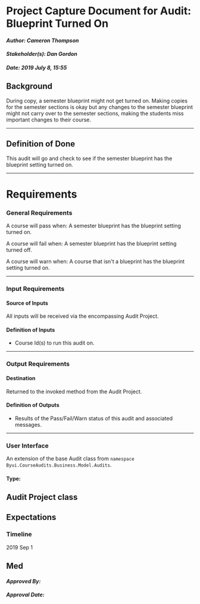 # Project Capture Document for Audit: Blueprint Turned On
#### *Author: Cameron Thompson*
#### *Stakeholder(s): Dan Gordon*
#### *Date: 2019 July 8, 15:55*
## Background

During copy, a semester blueprint might not get turned on. Making copies for the semester sections is okay but any changes to the semester blueprint might not carry over to the semester sections, making the students miss important changes to their course.


-----
## Definition of Done

This audit will go and check to see if the semester blueprint has the blueprint setting turned on. 

-----
# Requirements
### General Requirements
<!-- What counts as pass/fail/warn? -->
A course will pass when: A semester blueprint has the blueprint setting turned on. 

A course will fail when: A semester blueprint has the blueprint setting turned off.

A course will warn when: A course that isn't a blueprint has the blueprint setting turned on.

---
### Input Requirements
#### Source of Inputs
All inputs will be received via the encompassing Audit Project.
#### Definition of Inputs
<!-- TBD: do not fill out just yet -->
- Course Id(s) to run this audit on.
---
### Output Requirements
#### Destination
Returned to the invoked method from the Audit Project.
#### Definition of Outputs
<!-- TBD: do not fill out just yet -->
- Results of the Pass/Fail/Warn status of this audit and associated messages.
---
### User Interface
An extension of the base Audit class from `namespace Byui.CourseAudits.Business.Model.Audits`.
#### Type:
Audit Project class
-----
## Expectations
### Timeline
<!-- What is the deadline? 2019 Sep 1? -->
2019 Sep 1
<!-- What priority is this audit? -->
Med
-----
#### *Approved By:* 
#### *Approval Date:*
